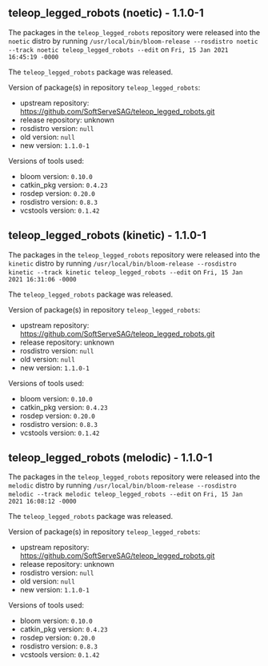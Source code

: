 ## teleop_legged_robots (noetic) - 1.1.0-1

The packages in the `teleop_legged_robots` repository were released into the `noetic` distro by running `/usr/local/bin/bloom-release --rosdistro noetic --track noetic teleop_legged_robots --edit` on `Fri, 15 Jan 2021 16:45:19 -0000`

The `teleop_legged_robots` package was released.

Version of package(s) in repository `teleop_legged_robots`:

- upstream repository: https://github.com/SoftServeSAG/teleop_legged_robots.git
- release repository: unknown
- rosdistro version: `null`
- old version: `null`
- new version: `1.1.0-1`

Versions of tools used:

- bloom version: `0.10.0`
- catkin_pkg version: `0.4.23`
- rosdep version: `0.20.0`
- rosdistro version: `0.8.3`
- vcstools version: `0.1.42`


## teleop_legged_robots (kinetic) - 1.1.0-1

The packages in the `teleop_legged_robots` repository were released into the `kinetic` distro by running `/usr/local/bin/bloom-release --rosdistro kinetic --track kinetic teleop_legged_robots --edit` on `Fri, 15 Jan 2021 16:31:06 -0000`

The `teleop_legged_robots` package was released.

Version of package(s) in repository `teleop_legged_robots`:

- upstream repository: https://github.com/SoftServeSAG/teleop_legged_robots.git
- release repository: unknown
- rosdistro version: `null`
- old version: `null`
- new version: `1.1.0-1`

Versions of tools used:

- bloom version: `0.10.0`
- catkin_pkg version: `0.4.23`
- rosdep version: `0.20.0`
- rosdistro version: `0.8.3`
- vcstools version: `0.1.42`


## teleop_legged_robots (melodic) - 1.1.0-1

The packages in the `teleop_legged_robots` repository were released into the `melodic` distro by running `/usr/local/bin/bloom-release --rosdistro melodic --track melodic teleop_legged_robots --edit` on `Fri, 15 Jan 2021 16:08:12 -0000`

The `teleop_legged_robots` package was released.

Version of package(s) in repository `teleop_legged_robots`:

- upstream repository: https://github.com/SoftServeSAG/teleop_legged_robots.git
- release repository: unknown
- rosdistro version: `null`
- old version: `null`
- new version: `1.1.0-1`

Versions of tools used:

- bloom version: `0.10.0`
- catkin_pkg version: `0.4.23`
- rosdep version: `0.20.0`
- rosdistro version: `0.8.3`
- vcstools version: `0.1.42`


